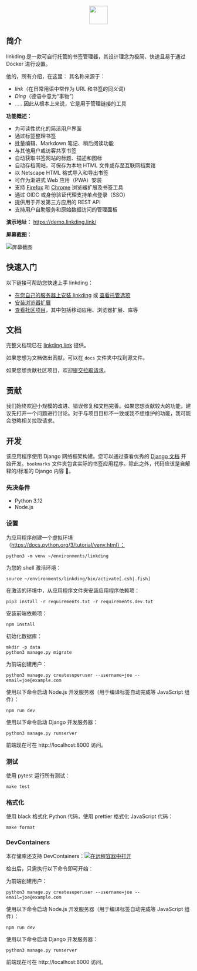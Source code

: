 
<div align="center">
    <br>
    <a href="https://github.com/sissbruecker/linkding">
        <img src="assets/header.svg" height="50">
    </a>
    <br>
</div>

## 简介

linkding 是一款可自行托管的书签管理器，其设计理念为极简、快速且易于通过 Docker 进行设置。

他的，所有介绍，在这里：  [<a href="[[https://github.com/sissbruecker/linkding](https://deepwiki.com/467337952qq/linkding-cn/4.1-bookmark-views)](https://deepwiki.com/467337952qq/linkding-c">
](https://deepwiki.com/467337952qq/linkding-cn/4.1-bookmark-views)
其名称来源于：
- *link*（在日常用语中常作为 URL 和书签的同义词）
- *Ding*（德语中意为“事物”）
- ……因此从根本上来说，它是用于管理链接的工具

**功能概述：**
- 为可读性优化的简洁用户界面
- 通过标签整理书签
- 批量编辑、Markdown 笔记、稍后阅读功能
- 与其他用户或访客共享书签
- 自动获取书签网站的标题、描述和图标
- 自动存档网站，可保存为本地 HTML 文件或存至互联网档案馆
- 以 Netscape HTML 格式导入和导出书签
- 可作为渐进式 Web 应用（PWA）安装
- 支持 [Firefox](https://addons.mozilla.org/firefox/addon/linkding-extension/) 和 [Chrome](https://chrome.google.com/webstore/detail/linkding-extension/beakmhbijpdhipnjhnclmhgjlddhidpe) 浏览器扩展及书签工具
- 通过 OIDC 或身份验证代理支持单点登录（SSO）
- 提供用于开发第三方应用的 REST API
- 支持用户自助服务和原始数据访问的管理面板

**演示地址：** https://demo.linkding.link/

**屏幕截图：**

![屏幕截图](/docs/public/linkding-screenshot.png?raw=true "屏幕截图")

## 快速入门

以下链接可帮助您快速上手 linkding：
- [在您自己的服务器上安装 linkding](https://linkding.link/installation) 或 [查看托管选项](https://linkding.link/managed-hosting)
- [安装浏览器扩展](https://linkding.link/browser-extension)
- [查看社区项目](https://linkding.link/community)，其中包括移动应用、浏览器扩展、库等

## 文档

完整文档现已在 [linkding.link](https://linkding.link/) 提供。

如果您想为文档做出贡献，可以在 `docs` 文件夹中找到源文件。

如果您想贡献社区项目，欢迎[提交拉取请求](https://github.com/sissbruecker/linkding/edit/master/docs/src/content/docs/community.md)。

## 贡献

我们始终欢迎小规模的改进、错误修复和文档完善。如果您想贡献较大的功能，建议先打开一个问题进行讨论。对于与项目目标不一致或我不想维护的功能，我可能会忽略相关拉取请求。

## 开发

该应用程序使用 Django 网络框架构建。您可以通过查看优秀的 [Django 文档](https://docs.djangoproject.com/en/4.1/) 开始开发。`bookmarks` 文件夹包含实际的书签应用程序。除此之外，代码应该是自解释的/标准的 Django 内容 🙂。

### 先决条件
- Python 3.12
- Node.js

### 设置

为应用程序创建一个虚拟环境（https://docs.python.org/3/tutorial/venv.html）：
```
python3 -m venv ~/environments/linkding
```
为您的 shell 激活环境：
```
source ~/environments/linkding/bin/activate[.csh|.fish]
```
在激活的环境中，从应用程序文件夹安装应用程序依赖项：
```
pip3 install -r requirements.txt -r requirements.dev.txt
```
安装前端依赖项：
```
npm install
```
初始化数据库：
```
mkdir -p data
python3 manage.py migrate
```
为前端创建用户：
```
python3 manage.py createsuperuser --username=joe --email=joe@example.com
```
使用以下命令启动 Node.js 开发服务器（用于编译标签自动完成等 JavaScript 组件）：
```
npm run dev
```
使用以下命令启动 Django 开发服务器：
```
python3 manage.py runserver
```
前端现在可在 http://localhost:8000 访问。

### 测试

使用 pytest 运行所有测试：
```
make test
```

### 格式化

使用 black 格式化 Python 代码，使用 prettier 格式化 JavaScript 代码：
```
make format
```

### DevContainers

本存储库还支持 DevContainers：[![在远程容器中打开](https://img.shields.io/static/v1?label=Remote%20-%20Containers&message=Open&color=blue&logo=visualstudiocode)](https://vscode.dev/redirect?url=vscode://ms-vscode-remote.remote-containers/cloneInVolume?url=https://github.com/sissbruecker/linkding.git)

检出后，只需执行以下命令即可开始：

为前端创建用户：
```
python3 manage.py createsuperuser --username=joe --email=joe@example.com
```
使用以下命令启动 Node.js 开发服务器（用于编译标签自动完成等 JavaScript 组件）：
```
npm run dev
```
使用以下命令启动 Django 开发服务器：
```
python3 manage.py runserver
```
前端现在可在 http://localhost:8000 访问。
